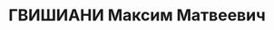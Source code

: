 ---
title: ГВИШИАНИ Максим Матвеевич
description: "Род. в 1894, Цагерский р-н, с. Орбели, грузин. Род занятий: бывший начальник\
  \ радиоотдела Уполнаркомсвязи Груз. ССР. \n  Осужден Тройкой при НКВД ГССР 09.11.1937.\
  \ Мера наказания: расстрел с конфискацией личного имущества. Дата расстрела: 10.11.1937"
---